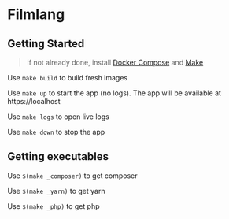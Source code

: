 # Filmlang

## Getting Started

> If not already done, install [Docker Compose](https://docs.docker.com/compose/install/) and [Make](https://www.gnu.org/software/make/)

Use `make build` to build fresh images

Use `make up` to start the app (no logs).
The app will be available at https://localhost

Use `make logs` to open live logs

Use `make down` to stop the app

## Getting executables

Use `$(make _composer)` to get composer

Use `$(make _yarn)` to get yarn

Use `$(make _php)` to get php

